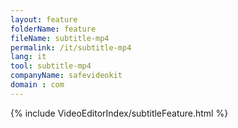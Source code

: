 ```yaml
---
layout: feature
folderName: feature
fileName: subtitle-mp4
permalink: /it/subtitle-mp4
lang: it
tool: subtitle-mp4
companyName: safevideokit
domain : com
---
```


{% include VideoEditorIndex/subtitleFeature.html %}

   